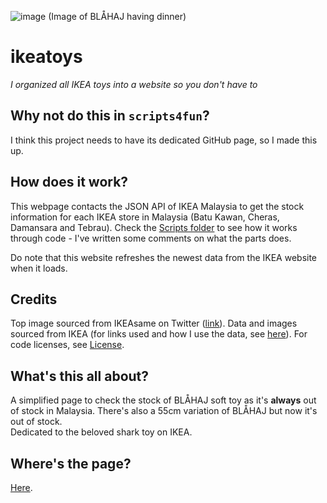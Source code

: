 ![image](https://user-images.githubusercontent.com/37889443/179269126-3857cba0-4a1c-4272-8965-a78f3f80efa5.png)
(Image of BLÅHAJ having dinner)
# ikeatoys
*I organized all IKEA toys into a website so you don't have to*

## Why not do this in `scripts4fun`?
I think this project needs to have its dedicated GitHub page, so I made this up.

## How does it work?
This webpage contacts the JSON API of IKEA Malaysia to get the stock information for each IKEA store in Malaysia (Batu Kawan, Cheras, Damansara and Tebrau). Check the [Scripts folder](https://github.com/weareblahs/ikeatoys/tree/main/scripts) to see how it works through code - I've written some comments on what the parts does.

Do note that this website refreshes the newest data from the IKEA website when it loads.

## Credits
Top image sourced from IKEAsame on Twitter ([link](https://twitter.com/IKEAsame/status/1157225914138152960)). 
Data and images sourced from IKEA (for links used and how I use the data, see [here](https://github.com/weareblahs/ikeatoys/blob/main/LICENSE.md#disclaimer-ikea-related)).
For code licenses, see [License](https://github.com/weareblahs/ikeatoys/blob/main/LICENSE.md).

## What's this all about?
A simplified page to check the stock of BLÅHAJ soft toy as it's **always** out of stock in Malaysia. There's also a 55cm variation of BLÅHAJ but now it's out of stock.  
Dedicated to the beloved shark toy on IKEA.

## Where's the page?
[Here](https://weareblahs.github.io/ikeatoys).